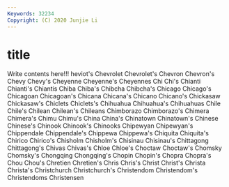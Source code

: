 ```yaml
---
Keywords: 32234
Copyright: (C) 2020 Junjie Li
---
```


# title

Write contents here!!!
heviot's 
Chevrolet 
Chevrolet's 
Chevron 
Chevron's
Chevy 
Chevy's 
Cheyenne 
Cheyenne's 
Cheyennes 
Chi 
Chi's 
Chianti 
Chianti's 
Chiantis
Chiba 
Chiba's 
Chibcha 
Chibcha's 
Chicago 
Chicago's 
Chicagoan 
Chicagoan's 
Chicana 
Chicana's
Chicano 
Chicano's 
Chickasaw 
Chickasaw's 
Chiclets 
Chiclets's 
Chihuahua 
Chihuahua's 
Chihuahuas 
Chile
Chile's 
Chilean 
Chilean's 
Chileans 
Chimborazo 
Chimborazo's 
Chimera 
Chimera's 
Chimu 
Chimu's
China 
China's 
Chinatown 
Chinatown's 
Chinese 
Chinese's 
Chinook 
Chinook's 
Chinooks 
Chipewyan
Chipewyan's 
Chippendale 
Chippendale's 
Chippewa 
Chippewa's 
Chiquita 
Chiquita's 
Chirico 
Chirico's 
Chisholm
Chisholm's 
Chisinau 
Chisinau's 
Chittagong 
Chittagong's 
Chivas 
Chivas's 
Chloe 
Chloe's 
Choctaw
Choctaw's 
Chomsky 
Chomsky's 
Chongqing 
Chongqing's 
Chopin 
Chopin's 
Chopra 
Chopra's 
Chou
Chou's 
Chretien 
Chretien's 
Chris 
Chris's 
Christ 
Christ's 
Christa 
Christa's 
Christchurch
Christchurch's 
Christendom 
Christendom's 
Christendoms 
Christensen 
